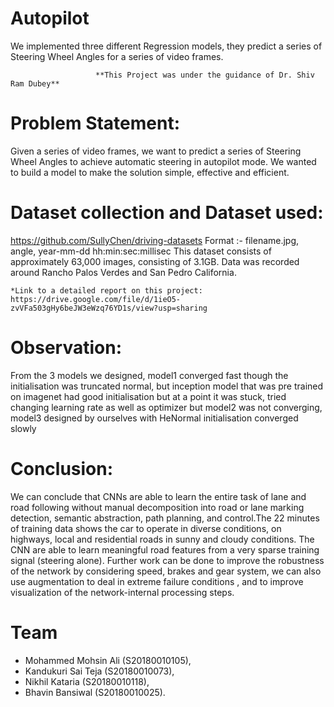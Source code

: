 # Autopilot
We implemented three different Regression models, they predict a series of Steering Wheel Angles for a series of video frames.

                       **This Project was under the guidance of Dr. Shiv Ram Dubey**

# Problem Statement: 
Given a series of video frames, we want to predict a series of Steering Wheel Angles to achieve automatic steering in autopilot mode. We wanted to build a model to
make the solution simple, effective and efficient.

# Dataset collection and Dataset used:
https://github.com/SullyChen/driving-datasets
Format :- filename.jpg, angle, year-mm-dd hh:min:sec:millisec
This dataset consists of approximately 63,000 images, consisting of 3.1GB. Data was recorded around Rancho Palos Verdes and San Pedro California.

    *Link to a detailed report on this project: https://drive.google.com/file/d/1ieO5-zvVFa503gHy6beJW3eWzq76YD1s/view?usp=sharing

# Observation:
From the 3 models we designed, model1 converged fast though the initialisation was truncated normal, but inception model that was pre trained on imagenet had good initialisation but at a point it was stuck, tried changing learning rate as well as optimizer but model2 was not converging, model3 designed
by ourselves with HeNormal initialisation converged slowly

# Conclusion:
We can conclude that CNNs are able to learn the entire task of lane and road following without manual decomposition into road or lane marking detection, semantic abstraction, path planning, and control.The 22 minutes of training data shows the car to operate in diverse conditions, on highways, local and residential roads in sunny and cloudy conditions. The CNN are able to learn meaningful road features from a very sparse training signal (steering alone).
Further work can be done to improve the robustness of the network by considering speed, brakes and gear system, we can also use augmentation to deal in extreme failure conditions , and to improve visualization of the network-internal processing steps.

# Team
* Mohammed Mohsin Ali (S20180010105), 
* Kandukuri Sai Teja (S20180010073), 
* Nikhil Kataria (S20180010118), 
* Bhavin Bansiwal (S20180010025).
